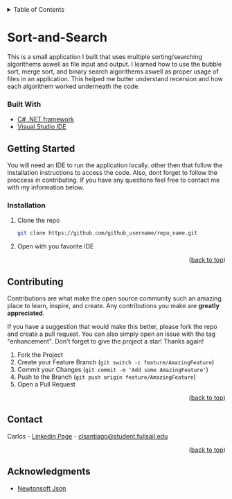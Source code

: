 <!-- TABLE OF CONTENTS -->
<details>
  <summary>Table of Contents</summary>
  <ol>
    <li>
      <a href="#sort-and-search">About The Project</a>
      <ul>
        <li><a href="#built-with">Built With</a></li>
      </ul>
    </li>
    <li>
      <a href="#getting-started">Getting Started</a>
      <ul>
        <li><a href="#installation">Installation</a></li>
      </ul>
    </li>
    <li><a href="#contributing">Contributing</a></li>
    <li><a href="#contact">Contact</a></li>
    <li><a href="#acknowledgments">Acknowledgments</a></li>
  </ol>
</details>

# Sort-and-Search
This is a small application I built that uses multiple sorting/searching algorithems aswell as file input and output. I learned how to use the bubble sort, merge sort, and binary search algorithems aswell as proper usage of files in an application. This helped me butter understand recersion and how each algorithem worked underneath the code.

### Built With
- [C# .NET framework](https://docs.microsoft.com/en-us/dotnet/framework/)
- [Visual Studio IDE](https://visualstudio.microsoft.com/)

<!-- GETTING STARTED -->
## Getting Started

You will need an IDE to run the application locally. other then that follow the Installation instructions to access the code. 
Also, dont forget to follow the proccess in contributing. If you have any questions feel free to contact me with my information below.

### Installation

1. Clone the repo
   ```sh
   git clone https://github.com/github_username/repo_name.git
   ```
2. Open with you favorite IDE

<p align="right">(<a href="#top">back to top</a>)</p>


<!-- CONTRIBUTING -->
## Contributing

Contributions are what make the open source community such an amazing place to learn, inspire, and create. Any contributions you make are **greatly appreciated**.

If you have a suggestion that would make this better, please fork the repo and create a pull request. You can also simply open an issue with the tag "enhancement".
Don't forget to give the project a star! Thanks again!

1. Fork the Project
2. Create your Feature Branch (`git switch -c feature/AmazingFeature`)
3. Commit your Changes (`git commit -m 'Add some AmazingFeature'`)
4. Push to the Branch (`git push origin feature/AmazingFeature`)
5. Open a Pull Request

<p align="right">(<a href="#top">back to top</a>)</p>



<!-- CONTACT -->
## Contact

Carlos - [Linkedin Page](https://www.linkedin.com/in/carlos-santiago-b53967224/) - clsantiago@student.fullsail.edu

<p align="right">(<a href="#top">back to top</a>)</p>

## Acknowledgments

- [Newtonsoft Json](https://www.newtonsoft.com/json)
